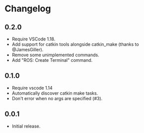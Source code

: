 # Changelog

## 0.2.0

* Require VSCode 1.18.
* Add support for catkin tools alongside catkin_make (thanks to @JamesGiller).
* Remove some unimplemented commands.
* Add "ROS: Create Terminal" command.

## 0.1.0

* Require vscode 1.14
* Automatically discover catkin make tasks.
* Don't error when no args are specified (#3).

## 0.0.1

* Initial release.
